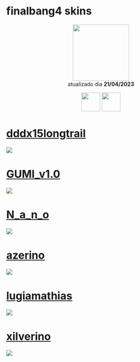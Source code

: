 # finalbang4 skins

<p align="center">
   <a href="https://osu.ppy.sh/users/5221058">
    <img src="https://a.ppy.sh/5221058"
         width="150"
         height="150">
   </a>
<br>
  atualizado dia
  <b> 21/04/2023 </b>
</p>
   <p align="center">
   <a href="https://twitter.com/finalbang32">
  <img src="https://i.imgur.com/PUQ5uWf.png" 
       width="50" 
       height="50"></a>
     <a href="https://www.twitch.tv/finalbang16">
  <img src="https://i.imgur.com/HM030lk.png" 
       width="50" 
       height="50"></a>
<br>
   </p>
   
# [dddx15longtrail](https://github.com/Yumiih/Skins/blob/main/finalbang4/dddx15longtrail.osk)
[![](https://cdn.discordapp.com/attachments/866884194739552296/1098856371442692117/screenshot007.jpg)](https://github.com/Yumiih/Skins/blob/main/finalbang4/dddx15longtrail.osk)

# [GUMI_v1.0](https://github.com/Yumiih/Skins/raw/main/finalbang4/GUMI_v1.0.osk)
[![](https://osu.ppy.sh/ss/18866311/3aaahoste)](https://github.com/Yumiih/Skins/raw/main/finalbang4/GUMI_v1.0.osk)

# [N_a_n_o](https://github.com/Yumiih/Skins/raw/main/finalbang4/N_a_n_o.osk)
[![](https://osu.ppy.sh/ss/18866317/82bd)](https://github.com/Yumiih/Skins/raw/main/finalbang4/N_a_n_o.osk)

# [azerino](https://github.com/Yumiih/Skins/raw/main/finalbang4/azerino.osk)
[![](https://cdn.discordapp.com/attachments/842115519490031697/1166837271169863851/screenshot646.jpg?ex=654bf0e4&is=65397be4&hm=967b512c72ac4d16972d669d29ff80d2cc59eaefcc206bac8c502e64ba843e77&)](https://github.com/Yumiih/Skins/raw/main/finalbang4/azerino.osk)

# [lugiamathias](https://github.com/Yumiih/Skins/raw/main/finalbang4/lugiamathias.osk)
[![](https://osu.ppy.sh/ss/18866324/63da)](https://github.com/Yumiih/Skins/raw/main/finalbang4/lugiamathias.osk)

# [xilverino](https://github.com/Yumiih/Skins/raw/main/finalbang4/xilverino.osk)
[![](https://osu.ppy.sh/ss/18866329/bac4)](https://github.com/Yumiih/Skins/raw/main/finalbang4/xilverino.osk)
